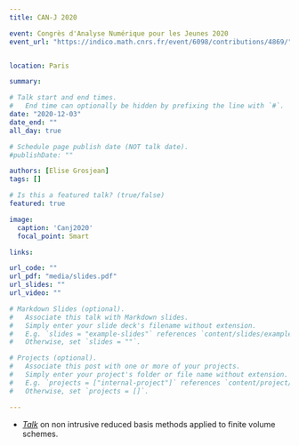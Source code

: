 ```yaml
---
title: CAN-J 2020

event: Congrès d'Analyse Numérique pour les Jeunes 2020
event_url: "https://indico.math.cnrs.fr/event/6098/contributions/4869/"


location: Paris

summary:

# Talk start and end times.
#   End time can optionally be hidden by prefixing the line with `#`.
date: "2020-12-03"
date_end: ""
all_day: true

# Schedule page publish date (NOT talk date).
#publishDate: ""

authors: [Elise Grosjean]
tags: []

# Is this a featured talk? (true/false)
featured: true

image:
  caption: 'Canj2020'
  focal_point: Smart

links:

url_code: ""
url_pdf: "media/slides.pdf"
url_slides: ""
url_video: ""

# Markdown Slides (optional).
#   Associate this talk with Markdown slides.
#   Simply enter your slide deck's filename without extension.
#   E.g. `slides = "example-slides"` references `content/slides/example-slides.md`.
#   Otherwise, set `slides = ""`.

# Projects (optional).
#   Associate this post with one or more of your projects.
#   Simply enter your project's folder or file name without extension.
#   E.g. `projects = ["internal-project"]` references `content/project/deep-learning/index.md`.
#   Otherwise, set `projects = []`.

---
```


- [*Talk*](https://indico.math.cnrs.fr/event/6098/contributions/4869/attachments/2643/3353/PRESENTATION_CANUM.pdf) on non intrusive reduced basis methods applied to finite volume schemes. 
